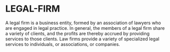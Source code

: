 # LEGAL-FIRM
A legal firm is a business entity, formed by an association of lawyers who are engaged in legal 
practice. In general, the members of a legal firm share a variety of clients, and the profits are thereby 
accrued by providing services to those clients. Law firms provide a variety of specialized legal 
services to individuals, or associations, or companies.
